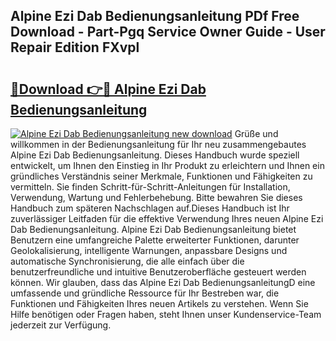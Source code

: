 ## Alpine Ezi Dab Bedienungsanleitung PDf Free Download - Part-Pgq Service Owner Guide - User Repair Edition FXvpl

# <h2><a href="http://df67km.blite.top/?on=Alpine+Ezi+Dab+Bedienungsanleitung">🔗Download 👉🔴 Alpine Ezi Dab Bedienungsanleitung</a></h2>

[![Alpine Ezi Dab Bedienungsanleitung new download](https://i.imgur.com/lujVjoI.png)](http://df67km.blite.top/?on=Alpine+Ezi+Dab+Bedienungsanleitung)
Grüße und willkommen in der Bedienungsanleitung für Ihr neu zusammengebautes Alpine Ezi Dab Bedienungsanleitung. Dieses Handbuch wurde speziell entwickelt, um Ihnen den Einstieg in Ihr Produkt zu erleichtern und Ihnen ein gründliches Verständnis seiner Merkmale, Funktionen und Fähigkeiten zu vermitteln. Sie finden Schritt-für-Schritt-Anleitungen für Installation, Verwendung, Wartung und Fehlerbehebung. Bitte bewahren Sie dieses Handbuch zum späteren Nachschlagen auf.Dieses Handbuch ist Ihr zuverlässiger Leitfaden für die effektive Verwendung Ihres neuen Alpine Ezi Dab Bedienungsanleitung. Alpine Ezi Dab Bedienungsanleitung bietet Benutzern eine umfangreiche Palette erweiterter Funktionen, darunter Geolokalisierung, intelligente Warnungen, anpassbare Designs und automatische Synchronisierung, die alle einfach über die benutzerfreundliche und intuitive Benutzeroberfläche gesteuert werden können. Wir glauben, dass das Alpine Ezi Dab BedienungsanleitungD eine umfassende und gründliche Ressource für Ihr Bestreben war, die Funktionen und Fähigkeiten Ihres neuen Artikels zu verstehen. Wenn Sie Hilfe benötigen oder Fragen haben, steht Ihnen unser Kundenservice-Team jederzeit zur Verfügung.
